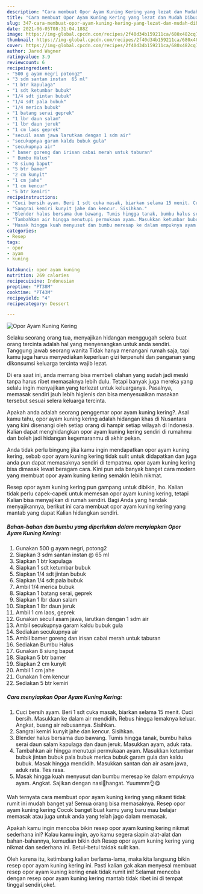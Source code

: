 ```yaml
---
description: "Cara membuat Opor Ayam Kuning Kering yang lezat dan Mudah Dibuat"
title: "Cara membuat Opor Ayam Kuning Kering yang lezat dan Mudah Dibuat"
slug: 347-cara-membuat-opor-ayam-kuning-kering-yang-lezat-dan-mudah-dibuat
date: 2021-06-05T08:31:04.188Z
image: https://img-global.cpcdn.com/recipes/2f40d34b159211ca/680x482cq70/opor-ayam-kuning-kering-foto-resep-utama.jpg
thumbnail: https://img-global.cpcdn.com/recipes/2f40d34b159211ca/680x482cq70/opor-ayam-kuning-kering-foto-resep-utama.jpg
cover: https://img-global.cpcdn.com/recipes/2f40d34b159211ca/680x482cq70/opor-ayam-kuning-kering-foto-resep-utama.jpg
author: Jared Wagner
ratingvalue: 3.9
reviewcount: 6
recipeingredient:
- "500 g ayam negri potong2"
- "3 sdm santan instan  65 ml"
- "1 btr kapulaga"
- "1 sdt ketumbar bubuk"
- "1/4 sdt jintan bubuk"
- "1/4 sdt pala bubuk"
- "1/4 merica bubuk"
- "1 batang serai geprek"
- "1 lbr daun salam"
- "1 lbr daun jeruk"
- "1 cm laos geprek"
- "secuil asam jawa larutkan dengan 1 sdm air"
- "secukupnya garam kaldu bubuk gula"
- "secukupnya air"
- " bamer goreng dan irisan cabai merah untuk taburan"
- " Bumbu Halus"
- "8 siung baput"
- "5 btr bamer"
- "2 cm kunyit"
- "1 cm jahe"
- "1 cm kencur"
- "5 btr kemiri"
recipeinstructions:
- "Cuci bersih ayam. Beri 1 sdt cuka masak, biarkan selama 15 menit. Cuci bersih. Masukkan ke dalam air mendidih. Rebus hingga lemaknya keluar. Angkat, buang air rebusannya. Sisihkan."
- "Sangrai kemiri kunyit jahe dan kencur. Sisihkan."
- "Blender halus bersama duo bawang. Tumis hingga tanak, bumbu halus serai daun salam kapulaga dan daun jeruk. Masukkan ayam, aduk rata."
- "Tambahkan air hingga menutupi permukaan ayam. Masukkan ketumbar bubuk jintan bubuk pala bubuk merica bubuk garam gula dan kaldu bubuk. Masak hingga mendidih. Masukkan santan dan air asam jawa, aduk rata. Tes rasa."
- "Masak hingga kuah menyusut dan bumbu meresap ke dalam empuknya ayam. Angkat. Sajikan dengan nasi🍚hangat. Yuummm👌😋"
categories:
- Resep
tags:
- opor
- ayam
- kuning

katakunci: opor ayam kuning 
nutrition: 269 calories
recipecuisine: Indonesian
preptime: "PT38M"
cooktime: "PT43M"
recipeyield: "4"
recipecategory: Dessert

---
```



![Opor Ayam Kuning Kering](https://img-global.cpcdn.com/recipes/2f40d34b159211ca/680x482cq70/opor-ayam-kuning-kering-foto-resep-utama.jpg)

Selaku seorang orang tua, menyajikan hidangan menggugah selera buat orang tercinta adalah hal yang menyenangkan untuk anda sendiri. Tanggung jawab seorang  wanita Tidak hanya menangani rumah saja, tapi kamu juga harus menyediakan keperluan gizi terpenuhi dan panganan yang dikonsumsi keluarga tercinta wajib lezat.

Di era  saat ini, anda memang bisa membeli olahan yang sudah jadi meski tanpa harus ribet memasaknya lebih dulu. Tetapi banyak juga mereka yang selalu ingin menyajikan yang terlezat untuk keluarganya. Pasalnya, memasak sendiri jauh lebih higienis dan bisa menyesuaikan masakan tersebut sesuai selera keluarga tercinta. 



Apakah anda adalah seorang penggemar opor ayam kuning kering?. Asal kamu tahu, opor ayam kuning kering adalah hidangan khas di Nusantara yang kini disenangi oleh setiap orang di hampir setiap wilayah di Indonesia. Kalian dapat menghidangkan opor ayam kuning kering sendiri di rumahmu dan boleh jadi hidangan kegemaranmu di akhir pekan.

Anda tidak perlu bingung jika kamu ingin mendapatkan opor ayam kuning kering, sebab opor ayam kuning kering tidak sulit untuk didapatkan dan juga anda pun dapat memasaknya sendiri di tempatmu. opor ayam kuning kering bisa dimasak lewat beragam cara. Kini pun ada banyak banget cara modern yang membuat opor ayam kuning kering semakin lebih nikmat.

Resep opor ayam kuning kering pun gampang untuk dibikin, lho. Kalian tidak perlu capek-capek untuk memesan opor ayam kuning kering, tetapi Kalian bisa menyajikan di rumah sendiri. Bagi Anda yang hendak menyajikannya, berikut ini cara membuat opor ayam kuning kering yang mantab yang dapat Kalian hidangkan sendiri.

<!--inarticleads1-->

##### Bahan-bahan dan bumbu yang diperlukan dalam menyiapkan Opor Ayam Kuning Kering:

1. Gunakan 500 g ayam negri, potong2
1. Siapkan 3 sdm santan instan @ 65 ml
1. Siapkan 1 btr kapulaga
1. Siapkan 1 sdt ketumbar bubuk
1. Siapkan 1/4 sdt jintan bubuk
1. Siapkan 1/4 sdt pala bubuk
1. Ambil 1/4 merica bubuk
1. Siapkan 1 batang serai, geprek
1. Siapkan 1 lbr daun salam
1. Siapkan 1 lbr daun jeruk
1. Ambil 1 cm laos, geprek
1. Gunakan secuil asam jawa, larutkan dengan 1 sdm air
1. Ambil secukupnya garam kaldu bubuk gula
1. Sediakan secukupnya air
1. Ambil  bamer goreng dan irisan cabai merah untuk taburan
1. Sediakan  Bumbu Halus
1. Gunakan 8 siung baput
1. Siapkan 5 btr bamer
1. Siapkan 2 cm kunyit
1. Ambil 1 cm jahe
1. Gunakan 1 cm kencur
1. Sediakan 5 btr kemiri




<!--inarticleads2-->

##### Cara menyiapkan Opor Ayam Kuning Kering:

1. Cuci bersih ayam. Beri 1 sdt cuka masak, biarkan selama 15 menit. Cuci bersih. Masukkan ke dalam air mendidih. Rebus hingga lemaknya keluar. Angkat, buang air rebusannya. Sisihkan.
1. Sangrai kemiri kunyit jahe dan kencur. Sisihkan.
1. Blender halus bersama duo bawang. Tumis hingga tanak, bumbu halus serai daun salam kapulaga dan daun jeruk. Masukkan ayam, aduk rata.
1. Tambahkan air hingga menutupi permukaan ayam. Masukkan ketumbar bubuk jintan bubuk pala bubuk merica bubuk garam gula dan kaldu bubuk. Masak hingga mendidih. Masukkan santan dan air asam jawa, aduk rata. Tes rasa.
1. Masak hingga kuah menyusut dan bumbu meresap ke dalam empuknya ayam. Angkat. Sajikan dengan nasi🍚hangat. Yuummm👌😋




Wah ternyata cara membuat opor ayam kuning kering yang nikamt tidak rumit ini mudah banget ya! Semua orang bisa memasaknya. Resep opor ayam kuning kering Cocok banget buat kamu yang baru mau belajar memasak atau juga untuk anda yang telah jago dalam memasak.

Apakah kamu ingin mencoba bikin resep opor ayam kuning kering nikmat sederhana ini? Kalau kamu ingin, ayo kamu segera siapin alat-alat dan bahan-bahannya, kemudian bikin deh Resep opor ayam kuning kering yang nikmat dan sederhana ini. Betul-betul taidak sulit kan. 

Oleh karena itu, ketimbang kalian berlama-lama, maka kita langsung bikin resep opor ayam kuning kering ini. Pasti kalian gak akan menyesal membuat resep opor ayam kuning kering enak tidak rumit ini! Selamat mencoba dengan resep opor ayam kuning kering mantab tidak ribet ini di tempat tinggal sendiri,oke!.

